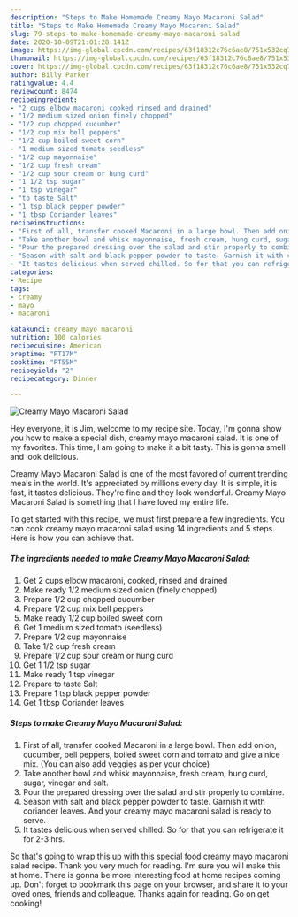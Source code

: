 ```yaml
---
description: "Steps to Make Homemade Creamy Mayo Macaroni Salad"
title: "Steps to Make Homemade Creamy Mayo Macaroni Salad"
slug: 79-steps-to-make-homemade-creamy-mayo-macaroni-salad
date: 2020-10-09T21:01:28.141Z
image: https://img-global.cpcdn.com/recipes/63f18312c76c6ae8/751x532cq70/creamy-mayo-macaroni-salad-recipe-main-photo.jpg
thumbnail: https://img-global.cpcdn.com/recipes/63f18312c76c6ae8/751x532cq70/creamy-mayo-macaroni-salad-recipe-main-photo.jpg
cover: https://img-global.cpcdn.com/recipes/63f18312c76c6ae8/751x532cq70/creamy-mayo-macaroni-salad-recipe-main-photo.jpg
author: Billy Parker
ratingvalue: 4.4
reviewcount: 8474
recipeingredient:
- "2 cups elbow macaroni cooked rinsed and drained"
- "1/2 medium sized onion finely chopped"
- "1/2 cup chopped cucumber"
- "1/2 cup mix bell peppers"
- "1/2 cup boiled sweet corn"
- "1 medium sized tomato seedless"
- "1/2 cup mayonnaise"
- "1/2 cup fresh cream"
- "1/2 cup sour cream or hung curd"
- "1 1/2 tsp sugar"
- "1 tsp vinegar"
- "to taste Salt"
- "1 tsp black pepper powder"
- "1 tbsp Coriander leaves"
recipeinstructions:
- "First of all, transfer cooked Macaroni in a large bowl. Then add onion, cucumber, bell peppers, boiled sweet corn and tomato and give a nice mix. (You can also add veggies as per your choice)"
- "Take another bowl and whisk mayonnaise, fresh cream, hung curd, sugar, vinegar and salt."
- "Pour the prepared dressing over the salad and stir properly to combine."
- "Season with salt and black pepper powder to taste. Garnish it with coriander leaves. And your creamy mayo macaroni salad is ready to serve."
- "It tastes delicious when served chilled. So for that you can refrigerate it for 2-3 hrs."
categories:
- Recipe
tags:
- creamy
- mayo
- macaroni

katakunci: creamy mayo macaroni 
nutrition: 100 calories
recipecuisine: American
preptime: "PT17M"
cooktime: "PT55M"
recipeyield: "2"
recipecategory: Dinner

---
```



![Creamy Mayo Macaroni Salad](https://img-global.cpcdn.com/recipes/63f18312c76c6ae8/751x532cq70/creamy-mayo-macaroni-salad-recipe-main-photo.jpg)

Hey everyone, it is Jim, welcome to my recipe site. Today, I'm gonna show you how to make a special dish, creamy mayo macaroni salad. It is one of my favorites. This time, I am going to make it a bit tasty. This is gonna smell and look delicious.

Creamy Mayo Macaroni Salad is one of the most favored of current trending meals in the world. It's appreciated by millions every day. It is simple, it is fast, it tastes delicious. They're fine and they look wonderful. Creamy Mayo Macaroni Salad is something that I have loved my entire life.




To get started with this recipe, we must first prepare a few ingredients. You can cook creamy mayo macaroni salad using 14 ingredients and 5 steps. Here is how you can achieve that.

<!--inarticleads1-->

##### The ingredients needed to make Creamy Mayo Macaroni Salad:

1. Get 2 cups elbow macaroni, cooked, rinsed and drained
1. Make ready 1/2 medium sized onion (finely chopped)
1. Prepare 1/2 cup chopped cucumber
1. Prepare 1/2 cup mix bell peppers
1. Make ready 1/2 cup boiled sweet corn
1. Get 1 medium sized tomato (seedless)
1. Prepare 1/2 cup mayonnaise
1. Take 1/2 cup fresh cream
1. Prepare 1/2 cup sour cream or hung curd
1. Get 1 1/2 tsp sugar
1. Make ready 1 tsp vinegar
1. Prepare to taste Salt
1. Prepare 1 tsp black pepper powder
1. Get 1 tbsp Coriander leaves




<!--inarticleads2-->

##### Steps to make Creamy Mayo Macaroni Salad:

1. First of all, transfer cooked Macaroni in a large bowl. Then add onion, cucumber, bell peppers, boiled sweet corn and tomato and give a nice mix. (You can also add veggies as per your choice)
1. Take another bowl and whisk mayonnaise, fresh cream, hung curd, sugar, vinegar and salt.
1. Pour the prepared dressing over the salad and stir properly to combine.
1. Season with salt and black pepper powder to taste. Garnish it with coriander leaves. And your creamy mayo macaroni salad is ready to serve.
1. It tastes delicious when served chilled. So for that you can refrigerate it for 2-3 hrs.




So that's going to wrap this up with this special food creamy mayo macaroni salad recipe. Thank you very much for reading. I'm sure you will make this at home. There is gonna be more interesting food at home recipes coming up. Don't forget to bookmark this page on your browser, and share it to your loved ones, friends and colleague. Thanks again for reading. Go on get cooking!

